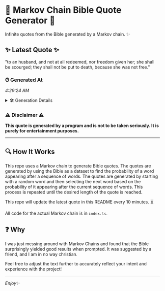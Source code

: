# 📖 Markov Chain Bible Quote Generator 📖

Infinite quotes from the Bible generated by a Markov chain. ✨

## ✨ Latest Quote ✨
"to an husband, and not at all redeemed, nor freedom given her; she shall be scourged; they shall not be put to death, because she was not free."

### ⏰ Generated At
*4:29:24 AM*

<details>
    <summary>🛠️ Generation Details</summary>
    <p>
        <strong>🌱 Seed:</strong> to<br>
        <strong>🔄 Iterations:</strong> 27<br>
        <strong>📜 Context History:</strong><br>[ to ]: an<br>[ to, an ]: husband,<br>[ to, an, husband, ]: and<br>[ to, an, husband,, and ]: not<br>[ to, an, husband,, and, not ]: at<br>[ to, an, husband,, and, not, at ]: all<br>[ an, husband,, and, not, at, all ]: redeemed,<br>[ husband,, and, not, at, all, redeemed, ]: nor<br>[ and, not, at, all, redeemed,, nor ]: freedom<br>[ not, at, all, redeemed,, nor, freedom ]: given<br>[ at, all, redeemed,, nor, freedom, given ]: her;<br>[ all, redeemed,, nor, freedom, given, her; ]: she<br>[ redeemed,, nor, freedom, given, her;, she ]: shall<br>[ nor, freedom, given, her;, she, shall ]: be<br>[ freedom, given, her;, she, shall, be ]: scourged;<br>[ given, her;, she, shall, be, scourged; ]: they<br>[ her;, she, shall, be, scourged;, they ]: shall<br>[ she, shall, be, scourged;, they, shall ]: not<br>[ shall, be, scourged;, they, shall, not ]: be<br>[ be, scourged;, they, shall, not, be ]: put<br>[ scourged;, they, shall, not, be, put ]: to<br>[ they, shall, not, be, put, to ]: death,<br>[ shall, not, be, put, to, death, ]: because<br>[ not, be, put, to, death,, because ]: she<br>[ be, put, to, death,, because, she ]: was<br>[ put, to, death,, because, she, was ]: not<br>[ to, death,, because, she, was, not ]: free.<br>
    </p>
</details>

### ⚠️ Disclaimer ⚠️
**This quote is generated by a program and is not to be taken seriously. It is purely for entertainment purposes.**

---

## 🔍 How It Works

This repo uses a Markov chain to generate Bible quotes. The quotes are generated by using the Bible as a dataset to find the probability of a word appearing after a sequence of words. The quotes are generated by starting with a random word and then selecting the next word based on the probability of it appearing after the current sequence of words. This process is repeated until the desired length of the quote is reached.

This repo will update the latest quote in this README every 10 minutes. ⏳

All code for the actual Markov chain is in `index.ts`.

## ❓ Why

I was just messing around with Markov Chains and found that the Bible surprisingly yielded good results when prompted. 
It was suggested by a friend, and I am in no way christian.

Feel free to adjust the text further to accurately reflect your intent and experience with the project!

---

*Enjoy*✨
